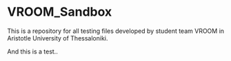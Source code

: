 # VROOM_Sandbox
This is a repository for all testing files developed by student team VROOM in Aristotle University of Thessaloniki.

And this is a test..

